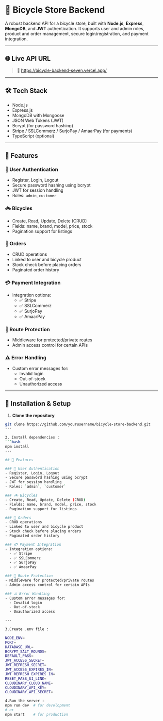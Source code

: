 # 🚴 Bicycle Store Backend

A robust backend API for a bicycle store, built with **Node.js**, **Express**, **MongoDB**, and **JWT** authentication. It supports user and admin roles, 
product and order management, secure login/registration, and payment integration.

---

## 🌐 Live API URL

> 🔗 https://bicycle-backend-seven.vercel.app/
---

## 🛠️ Tech Stack

- Node.js
- Express.js
- MongoDB with Mongoose
- JSON Web Tokens (JWT)
- Bcrypt (for password hashing)
- Stripe / SSLCommerz / SurjoPay / AmaarPay (for payments)
- TypeScript (optional)


---

## 📌 Features

### 👥 User Authentication
- Register, Login, Logout
- Secure password hashing using bcrypt
- JWT for session handling
- Roles: `admin`, `customer`

### 🚲 Bicycles
- Create, Read, Update, Delete (CRUD)
- Fields: name, brand, model, price, stock
- Pagination support for listings

### 🧾 Orders
- CRUD operations
- Linked to user and bicycle product
- Stock check before placing orders
- Paginated order history

### 💳 Payment Integration
- Integration options:
  - ✅ Stripe
  - ✅ SSLCommerz
  - ✅ SurjoPay
  - ✅ AmaarPay

### 🔐 Route Protection
- Middleware for protected/private routes
- Admin access control for certain APIs

### ⚠️ Error Handling
- Custom error messages for:
  - Invalid login
  - Out-of-stock
  - Unauthorized access

---

## 🧪 Installation & Setup

1. **Clone the repository**
```bash
git clone https://github.com/yourusername/bicycle-store-backend.git
---

2. Install dependencies :
```bash
npm install
---

## 📌 Features

### 👥 User Authentication
- Register, Login, Logout
- Secure password hashing using bcrypt
- JWT for session handling
- Roles: `admin`, `customer`

### 🚲 Bicycles
- Create, Read, Update, Delete (CRUD)
- Fields: name, brand, model, price, stock
- Pagination support for listings

### 🧾 Orders
- CRUD operations
- Linked to user and bicycle product
- Stock check before placing orders
- Paginated order history

### 💳 Payment Integration
- Integration options:
  - ✅ Stripe
  - ✅ SSLCommerz
  - ✅ SurjoPay
  - ✅ AmaarPay

### 🔐 Route Protection
- Middleware for protected/private routes
- Admin access control for certain APIs

### ⚠️ Error Handling
- Custom error messages for:
  - Invalid login
  - Out-of-stock
  - Unauthorized access

---

3.Create .env file :

NODE_ENV=
PORT=
DATABASE_URL=
BCRYPT_SALT_ROUNDS=
DEFAULT_PASS=
JWT_ACCESS_SECRET=
JWT_REFRESH_SECRET=
JWT_ACCESS_EXPIRES_IN=
JWT_REFRESH_EXPIRES_IN=
RESET_PASS_UI_LINK=
CLOUDINARY_CLOUD_NAME=
CLOUDINARY_API_KEY=
CLOUDINARY_API_SECRET=

4.Run the server :
npm run dev  # for development
# or
npm start    # for production


